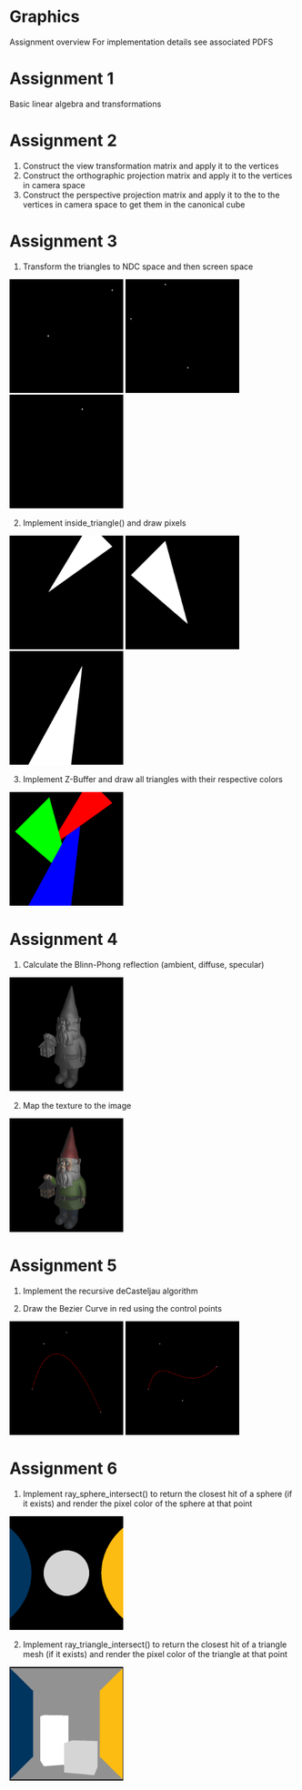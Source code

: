 # Graphics

Assignment overview
For implementation details see associated PDFS 

# Assignment 1

Basic linear algebra and transformations

# Assignment 2

1. Construct the view transformation matrix and apply it to the vertices
2. Construct the orthographic projection matrix and apply it to the vertices in camera space
3. Construct the perspective projection matrix and apply it to the to the vertices in camera space to get them in the canonical cube

# Assignment 3

1. Transform the triangles to NDC space and then screen space

<img src="https://github.com/Mike-Petrus/Graphics/blob/main/Assignment%203/build/linux/x86_64/release/part-1-triangle-1.png?raw=true" width="200"/> <img src="https://github.com/Mike-Petrus/Graphics/blob/main/Assignment%203/build/linux/x86_64/release/part-1-triangle-2.png?raw=true" width="200"/> <img src="https://github.com/Mike-Petrus/Graphics/blob/main/Assignment%203/build/linux/x86_64/release/part-1-triangle-3.png?raw=true" width="200"/>

2. Implement inside_triangle() and draw pixels

<img src="https://github.com/Mike-Petrus/Graphics/blob/main/Assignment%203/build/linux/x86_64/release/part-2-triangle-1.png?raw=true" width="200"/> <img src="https://github.com/Mike-Petrus/Graphics/blob/main/Assignment%203/build/linux/x86_64/release/part-2-triangle-2.png?raw=true" width="200"/> <img src="https://github.com/Mike-Petrus/Graphics/blob/main/Assignment%203/build/linux/x86_64/release/part-2-triangle-3.png?raw=true" width="200"/>

3. Implement Z-Buffer and draw all triangles with their respective colors

<img src="https://github.com/Mike-Petrus/Graphics/blob/main/Assignment%203/build/linux/x86_64/release/part-3.png?raw=true" width="200"/>

# Assignment 4

1. Calculate the Blinn-Phong reflection (ambient, diffuse, specular)

<img src="https://github.com/Mike-Petrus/Graphics/blob/main/Assignment%204/part-1.png?raw=true" width="200"/>

2. Map the texture to the image

<img src="https://github.com/Mike-Petrus/Graphics/blob/main/Assignment%204/part-2.png?raw=true" width="200"/>

# Assignment 5

1. Implement the recursive deCasteljau algorithm

2. Draw the Bezier Curve in red using the control points

<img src="https://github.com/Mike-Petrus/Graphics/blob/main/Assignment%205/build/linux/x86_64/release/bezier_curve_0.png?raw=true" width="200"/> <img src="https://github.com/Mike-Petrus/Graphics/blob/main/Assignment%205/build/linux/x86_64/release/bezier_curve_1.png?raw=true" width="200"/>

# Assignment 6

1. Implement ray_sphere_intersect() to return the closest hit of a sphere (if it exists) and render the pixel color of the sphere at that point

<img src="https://github.com/Mike-Petrus/Graphics/blob/main/Assignment%206/build/linux/x86_64/release/part-1.png?raw=true" width="200"/>

2. Implement ray_triangle_intersect() to return the closest hit of a triangle mesh (if it exists) and render the pixel color of the triangle at that point

<img src="https://github.com/Mike-Petrus/Graphics/blob/main/Assignment%206/build/linux/x86_64/release/part-2.png?raw=true" width="200"/>
